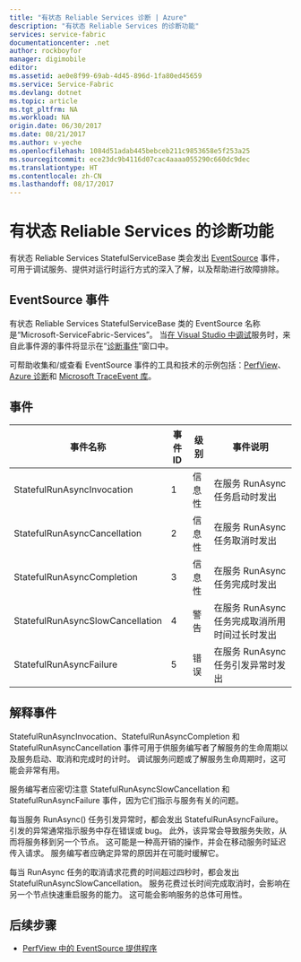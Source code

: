 ```yaml
---
title: "有状态 Reliable Services 诊断 | Azure"
description: "有状态 Reliable Services 的诊断功能"
services: service-fabric
documentationcenter: .net
author: rockboyfor
manager: digimobile
editor: 
ms.assetid: ae0e8f99-69ab-4d45-896d-1fa80ed45659
ms.service: Service-Fabric
ms.devlang: dotnet
ms.topic: article
ms.tgt_pltfrm: NA
ms.workload: NA
origin.date: 06/30/2017
ms.date: 08/21/2017
ms.author: v-yeche
ms.openlocfilehash: 1084d51adab445bebceb211c9853658e5f253a25
ms.sourcegitcommit: ece23dc9b4116d07cac4aaaa055290c660dc9dec
ms.translationtype: HT
ms.contentlocale: zh-CN
ms.lasthandoff: 08/17/2017
---
```

# <a name="diagnostic-functionality-for-stateful-reliable-services"></a>有状态 Reliable Services 的诊断功能
有状态 Reliable Services StatefulServiceBase 类会发出 [EventSource](https://msdn.microsoft.com/library/system.diagnostics.tracing.eventsource.aspx) 事件，可用于调试服务、提供对运行时运行方式的深入了解，以及帮助进行故障排除。

## <a name="eventsource-events"></a>EventSource 事件
有状态 Reliable Services StatefulServiceBase 类的 EventSource 名称是“Microsoft-ServiceFabric-Services”。 当[在 Visual Studio 中调试](service-fabric-debugging-your-application.md)服务时，来自此事件源的事件将显示在“[诊断事件](service-fabric-diagnostics-how-to-monitor-and-diagnose-services-locally.md#view-service-fabric-system-events-in-visual-studio)”窗口中。

可帮助收集和/或查看 EventSource 事件的工具和技术的示例包括：[PerfView](http://www.microsoft.com/download/details.aspx?id=28567)、[Azure 诊断](../cloud-services/cloud-services-dotnet-diagnostics.md)和 [Microsoft TraceEvent 库](http://www.nuget.org/packages/Microsoft.Diagnostics.Tracing.TraceEvent)。

## <a name="events"></a>事件

| 事件名称 | 事件 ID | 级别 | 事件说明 |
| --- | --- | --- | --- |
| StatefulRunAsyncInvocation |1 |信息性 |在服务 RunAsync 任务启动时发出 |
| StatefulRunAsyncCancellation |2 |信息性 |在服务 RunAsync 任务取消时发出 |
| StatefulRunAsyncCompletion |3 |信息性 |在服务 RunAsync 任务完成时发出 |
| StatefulRunAsyncSlowCancellation |4 |警告 |在服务 RunAsync 任务完成取消所用时间过长时发出 |
| StatefulRunAsyncFailure |5 |错误 |在服务 RunAsync 任务引发异常时发出 |

## <a name="interpret-events"></a>解释事件

StatefulRunAsyncInvocation、StatefulRunAsyncCompletion 和 StatefulRunAsyncCancellation 事件可用于供服务编写者了解服务的生命周期以及服务启动、取消和完成时的计时。 调试服务问题或了解服务生命周期时，这可能会非常有用。

服务编写者应密切注意 StatefulRunAsyncSlowCancellation 和 StatefulRunAsyncFailure 事件，因为它们指示与服务有关的问题。

每当服务 RunAsync() 任务引发异常时，都会发出 StatefulRunAsyncFailure。 引发的异常通常指示服务中存在错误或 bug。 此外，该异常会导致服务失败，从而将服务移到另一个节点。 这可能是一种高开销的操作，并会在移动服务时延迟传入请求。 服务编写者应确定异常的原因并在可能时缓解它。

每当 RunAsync 任务的取消请求花费的时间超过四秒时，都会发出 StatefulRunAsyncSlowCancellation。 服务花费过长时间完成取消时，会影响在另一个节点快速重启服务的能力。 这可能会影响服务的总体可用性。

## <a name="next-steps"></a>后续步骤
* [PerfView 中的 EventSource 提供程序](https://blogs.msdn.microsoft.com/vancem/2012/07/09/introduction-tutorial-logging-etw-events-in-c-system-diagnostics-tracing-eventsource/)

<!--Update_Description: update meta properties-->
